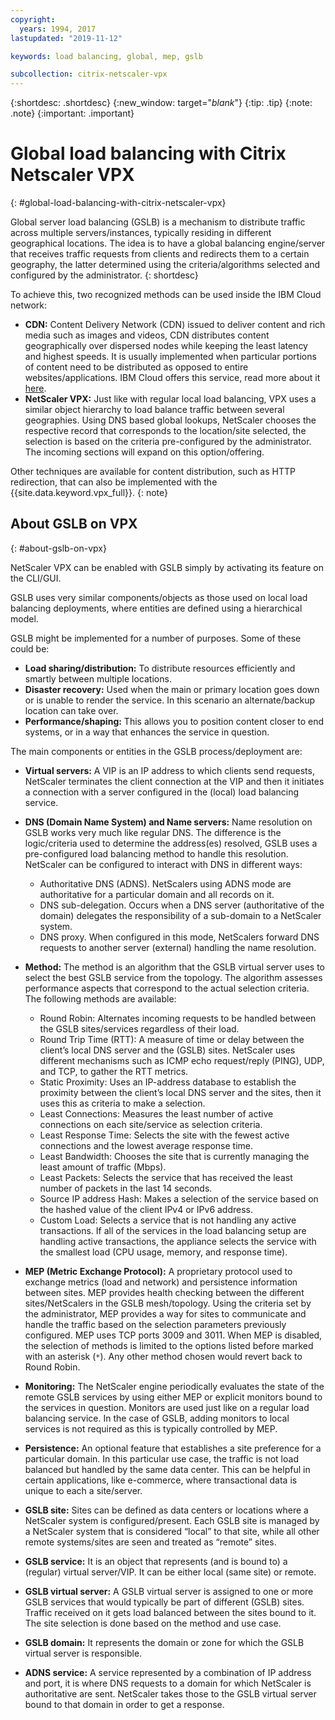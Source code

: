 ```yaml
---
copyright:
  years: 1994, 2017
lastupdated: "2019-11-12"

keywords: load balancing, global, mep, gslb

subcollection: citrix-netscaler-vpx
---
```


{:shortdesc: .shortdesc}
{:new_window: target="_blank_"}
{:tip: .tip}
{:note: .note}
{:important: .important}

# Global load balancing with Citrix Netscaler VPX
{: #global-load-balancing-with-citrix-netscaler-vpx}

Global server load balancing (GSLB) is a mechanism to distribute traffic across multiple servers/instances, typically residing in different geographical locations. The idea is to have a global balancing engine/server that receives traffic requests from clients and redirects them to a certain geography, the latter determined using the criteria/algorithms selected and configured by the administrator.
{: shortdesc}

To achieve this, two recognized methods can be used inside the IBM Cloud network:

* **CDN:** Content Delivery Network (CDN) issued to deliver content and rich media such as images and videos, CDN distributes content geographically over dispersed nodes while keeping the least latency and highest speeds. It is usually implemented when particular portions of content need to be distributed as opposed to entire websites/applications. IBM Cloud offers this service, read more about it [here](/docs/CDN?topic=CDN-getting-started).
* **NetScaler VPX:** Just like with regular local load balancing, VPX uses a similar object hierarchy to load balance traffic between several geographies. Using DNS based global lookups, NetScaler chooses the respective record that corresponds to the location/site selected, the selection is based on the criteria pre-configured by the administrator. The incoming sections will expand on this option/offering.

Other techniques are available for content distribution, such as HTTP redirection, that can also be implemented with the {{site.data.keyword.vpx_full}}.
{: note}

## About GSLB on VPX
{: #about-gslb-on-vpx}

NetScaler VPX can be enabled with GSLB simply by activating its feature on the CLI/GUI.

GSLB uses very similar components/objects as those used on local load balancing deployments, where entities are defined using a hierarchical model.

GSLB might be implemented for a number of purposes. Some of these could be:

* **Load sharing/distribution:** To distribute resources efficiently and smartly between multiple locations.
* **Disaster recovery:** Used when the main or primary location goes down or is unable to render the service. In this scenario an alternate/backup location can take over.
* **Performance/shaping:** This allows you to position content closer to end systems, or in a way that enhances the service in question.

The main components or entities in the GSLB process/deployment are:

* **Virtual servers:** A VIP is an IP address to which clients send requests, NetScaler terminates the client connection at the VIP and then it initiates a connection with a server configured in the (local) load balancing service.
* **DNS (Domain Name System) and Name servers:** Name resolution on GSLB works very much like regular DNS. The difference is the logic/criteria used to determine the address(es) resolved, GSLB uses a pre-configured load balancing method to handle this resolution. NetScaler can be configured to interact with DNS in different ways:
	* Authoritative DNS (ADNS). NetScalers using ADNS mode are authoritative for a particular domain and all records on it.
	* DNS sub-delegation. Occurs when a DNS server (authoritative of the domain) delegates the responsibility of a sub-domain to a NetScaler system.
	* DNS proxy. When configured in this mode, NetScalers forward DNS requests to another server (external) handling the name resolution.
* **Method:** The method is an algorithm that the GSLB virtual server uses to select the best GSLB service from the topology. The algorithm assesses performance aspects that correspond to the actual selection criteria. The following methods are available:
  * Round Robin: Alternates incoming requests to be handled between the GSLB sites/services regardless of their load.
  * Round Trip Time (RTT): A measure of time or delay between the client’s local DNS server and the (GSLB) sites. NetScaler uses different mechanisms such as ICMP echo request/reply (PING), UDP, and TCP, to gather the RTT metrics.
  * Static Proximity: Uses an IP-address database to establish the proximity between the client’s local DNS server and the sites, then it uses this as criteria to make a selection.
  * Least Connections: Measures the least number of active connections on each site/service as selection criteria.
  * Least Response Time: Selects the site with the fewest active connections and the lowest average response time.
  * Least Bandwidth: Chooses the site that is currently managing the least amount of traffic (Mbps).
  * Least Packets: Selects the service that has received the least number of packets in the last 14 seconds.
  * Source IP address Hash: Makes a selection of the service based on the hashed value of the client IPv4 or IPv6 address.
  * Custom Load: Selects a service that is not handling any active transactions. If all of the services in the load balancing setup are handling active transactions, the appliance selects the service with the smallest load (CPU usage, memory, and response time).

* **MEP (Metric Exchange Protocol):** A proprietary protocol used to exchange metrics (load and network) and persistence information between sites. MEP provides health checking between the different sites/NetScalers in the GSLB mesh/topology. Using the criteria set by the administrator, MEP provides a way for sites to communicate and handle the traffic based on the selection parameters previously configured. MEP uses TCP ports 3009 and 3011. When MEP is disabled, the selection of methods is limited to the options listed before marked with an asterisk (`*`). Any other method chosen would revert back to Round Robin.
* **Monitoring:** The NetScaler engine periodically evaluates the state of the remote GSLB services by using either MEP or explicit monitors bound to the services in question. Monitors are used just like on a regular load balancing service. In the case of GSLB, adding monitors to local services is not required as this is typically controlled by MEP.
* **Persistence:** An optional feature that establishes a site preference for a particular domain. In this particular use case, the traffic is not load balanced but handled by the same data center. This can be helpful in certain applications, like e-commerce, where transactional data is unique to each a site/server.
* **GSLB site:** Sites can be defined as data centers or locations where a NetScaler system is configured/present. Each GSLB site is managed by a NetScaler system that is considered “local” to that site, while all other remote systems/sites are seen and treated as “remote” sites.
* **GSLB service:** It is an object that represents (and is bound to) a (regular) virtual server/VIP. It can be either local (same site) or remote.
* **GSLB virtual server:** A GSLB virtual server is assigned to one or more GSLB services that would typically be part of different (GSLB) sites. Traffic received on it gets load balanced between the sites bound to it. The site selection is done based on the method and use case.
* **GSLB domain:** It represents the domain or zone for which the GSLB virtual server is responsible.
* **ADNS service:** A service represented by a combination of IP address and port, it is where DNS requests to a domain for which NetScaler is authoritative are sent. NetScaler takes those to the GSLB virtual server bound to that domain in order to get a response.
